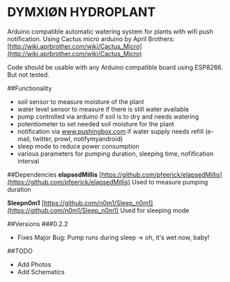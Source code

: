 # DYMXIØN HYDROPLANT
Arduino compatible automatic watering system for plants with wifi push notification.
Using Cactus micro arduino by April Brothers: [http://wiki.aprbrother.com/wiki/Cactus_Micro](http://wiki.aprbrother.com/wiki/Cactus_Micro)

Code should be usable with any Arduino compatible board using ESP8266. But not tested. 

##Functionality
* soil sensor to measure moisture of the plant
* water level sensor to measure if there is still water available
* pump controlled via arduino if soil is to dry and needs watering
* potentiometer to set needed soil moisture for the plant
* notification via www.pushingbox.com if water supply needs refill (e-mail, twitter, prowl, notifymyandroid)
* sleep mode to reduce power consumption
* various parameters for pumping duration, sleeping time, nofification interval

##Dependencies
**elapsedMillis** 
[https://github.com/pfeerick/elapsedMillis](https://github.com/pfeerick/elapsedMillis)
Used to measure pumping duration

**Sleepn0m1**
[https://github.com/n0m1/Sleep_n0m1](https://github.com/n0m1/Sleep_n0m1)
Used for sleeping mode

##Versions
###0.2.2
* Fixes Major Bug: Pump runs during sleep -> oh, it's wet now, baby!

##TODO
* Add Photos
* Add Schematics